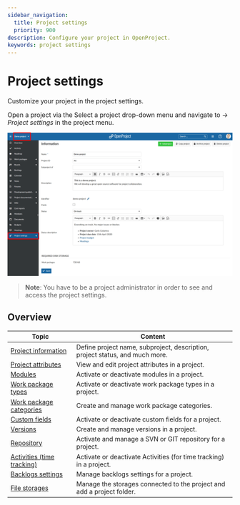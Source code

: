 ```yaml
---
sidebar_navigation:
  title: Project settings
  priority: 900
description: Configure your project in OpenProject.
keywords: project settings
---
```

# Project settings

Customize your project in the project settings.

Open a project via the Select a project drop-down menu and navigate to -> *Project settings* in the project menu.

![User-guide-open-project-settings](User-guide-open-project-settings.png)

> **Note**: You have to be a project administrator in order to see and access the project settings.


## Overview

| Topic                                                  | Content                                                      |
| ------------------------------------------------------ | ------------------------------------------------------------ |
| [Project information](project-information)             | Define project name, subproject, description, project status, and much more. |
| [Project attributes](project--attributes)              | View and edit project attributes in a project.               |
| [Modules](modules)                                     | Activate or deactivate modules in a project.                 |
| [Work package types](work-package-types)               | Activate or deactivate work package types in a project.      |
| [Work package categories](work-package-categories)     | Create and manage work package categories.                   |
| [Custom fields](custom-fields)                         | Activate or deactivate custom fields for a project.          |
| [Versions](versions)                                   | Create and manage versions in a project.                     |
| [Repository](repository)                               | Activate and manage a SVN or GIT repository for a project.   |
| [Activities (time tracking)](activities-time-tracking) | Activate or deactivate Activities (for time tracking) in a project. |
| [Backlogs settings](backlogs-settings)                 | Manage backlogs settings for a project.                      |
| [File storages](file-storages)                         | Manage the storages connected to the project and add a project folder. |


